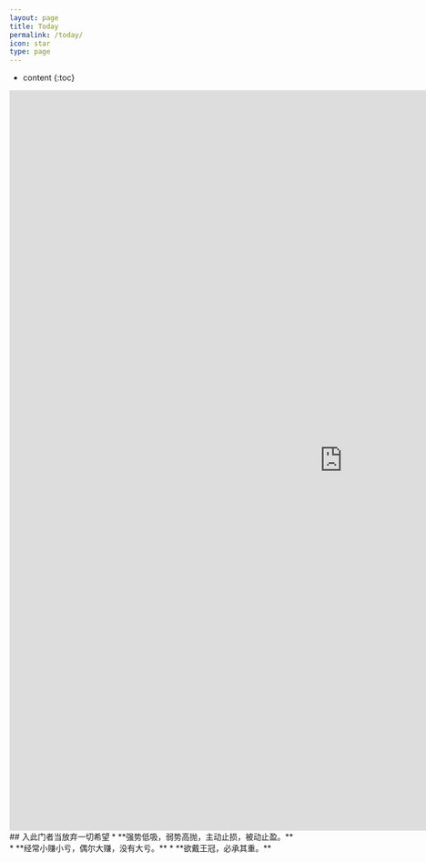 ```yaml
---
layout: page
title: Today
permalink: /today/
icon: star
type: page
---
```

* content
{:toc}
<iframe frameborder="0" width="1170" height="1300" scrolling="no" src="http://paper.7h365.com/Members/MemberIndex"></iframe>
## 入此门者当放弃一切希望
* **强势低吸，弱势高抛，主动止损，被动止盈。**
* **经常小赚小亏，偶尔大赚，没有大亏。**
* **欲戴王冠，必承其重。**
